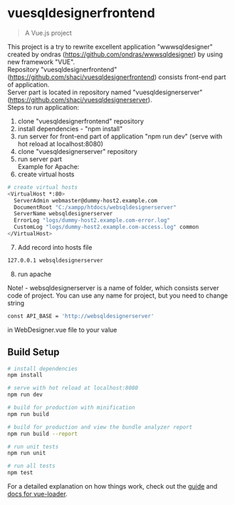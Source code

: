 # vuesqldesignerfrontend

> A Vue.js project

This project is a try to rewrite excellent application "wwwsqldesigner" created by ondras (https://github.com/ondras/wwwsqldesigner)
by using new framework "VUE".  
Repository "vuesqldesignerfrontend" (https://github.com/shaci/vuesqldesignerfrontend) consists front-end part of application.  
Server part is located in repository named "vuesqldesignerserver" (https://github.com/shaci/vuesqldesignerserver).  
Steps to run application:  
1. clone "vuesqldesignerfrontend" repository  
2. install dependencies - "npm install"  
3. run server for front-end part of application "npm run dev"  (serve with hot reload at localhost:8080)
4. clone "vuesqldesignerserver" repository  
5. run server part  
  Example for Apache:  
6. create virtual hosts  
  ``` bash
  # create virtual hosts
  <VirtualHost *:80>
    ServerAdmin webmaster@dummy-host2.example.com
    DocumentRoot "C:/xampp/htdocs/websqldesignerserver"
    ServerName websqldesignerserver
    ErrorLog "logs/dummy-host2.example.com-error.log"
    CustomLog "logs/dummy-host2.example.com-access.log" common
  </VirtualHost>
  ```
7. Add record into hosts file  
  ``` bash
  127.0.0.1 websqldesignerserver
  ```
8. run apache  

  Note! - websqldesignerserver is a name of folder, which consists server code of project.
  You can use any name for project, but you need to change string  
  ``` bash
  const API_BASE = 'http://websqldesignerserver'  
  ```
  in WebDesigner.vue file to your value
## Build Setup

``` bash
# install dependencies
npm install

# serve with hot reload at localhost:8080
npm run dev

# build for production with minification
npm run build

# build for production and view the bundle analyzer report
npm run build --report

# run unit tests
npm run unit

# run all tests
npm test
```

For a detailed explanation on how things work, check out the [guide](http://vuejs-templates.github.io/webpack/) and [docs for vue-loader](http://vuejs.github.io/vue-loader).
